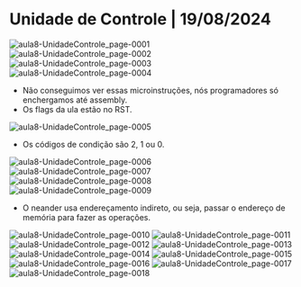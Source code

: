 # Unidade de Controle | 19/08/2024

![aula8-UnidadeControle_page-0001](https://github.com/user-attachments/assets/955bcb94-162f-4279-82c5-5ceff2ec6552)
![aula8-UnidadeControle_page-0002](https://github.com/user-attachments/assets/c7514e06-a06c-4b53-8618-6ad530b357f0)
![aula8-UnidadeControle_page-0003](https://github.com/user-attachments/assets/2bab2c4e-adb2-45c8-9b12-72c611bcd5c7)
![aula8-UnidadeControle_page-0004](https://github.com/user-attachments/assets/fd614853-5cb9-4e0f-bc72-6b9e16d5356b)

- Não conseguimos ver essas microinstruções, nós programadores só enchergamos até assembly.
- Os flags da ula estão no RST.

![aula8-UnidadeControle_page-0005](https://github.com/user-attachments/assets/7db1b1c8-6a1d-44e0-adbf-f1f70adf7d5d)

- Os códigos de condição são 2, 1 ou 0.

![aula8-UnidadeControle_page-0006](https://github.com/user-attachments/assets/fbcf50e5-da69-4667-bddb-dbbfe8607e53)
![aula8-UnidadeControle_page-0007](https://github.com/user-attachments/assets/05bb32a1-1c0a-4c27-9dbe-e0ae82985096)
![aula8-UnidadeControle_page-0008](https://github.com/user-attachments/assets/c428a51a-b64e-46f0-a1c0-55da70ba90f8)
![aula8-UnidadeControle_page-0009](https://github.com/user-attachments/assets/fe3771f7-b207-4a11-87c9-aca0ab4ed20d)

- O neander usa endereçamento indireto, ou seja, passar o endereço de memória para fazer as operações.

![aula8-UnidadeControle_page-0010](https://github.com/user-attachments/assets/2a321bf9-5713-4d8c-8fad-64e78535635a)
![aula8-UnidadeControle_page-0011](https://github.com/user-attachments/assets/145b00a1-4cfb-4697-a4cb-fe3275ec839f)
![aula8-UnidadeControle_page-0012](https://github.com/user-attachments/assets/4004daf0-5dab-4ff5-8ebc-9ec7d6b3a7f1)
![aula8-UnidadeControle_page-0013](https://github.com/user-attachments/assets/6145ba69-a1dd-48c2-a358-45403e397274)
![aula8-UnidadeControle_page-0014](https://github.com/user-attachments/assets/fbeaaa94-912d-4df5-a3a9-b22dabbcfbc7)
![aula8-UnidadeControle_page-0015](https://github.com/user-attachments/assets/40621df4-1fc1-428d-8a53-af8389ad62cd)
![aula8-UnidadeControle_page-0016](https://github.com/user-attachments/assets/2dbe040e-c28b-40b7-9e92-fcaf380d3df4)
![aula8-UnidadeControle_page-0017](https://github.com/user-attachments/assets/58dd50a8-ad5a-44c9-b634-7d9710853e34)
![aula8-UnidadeControle_page-0018](https://github.com/user-attachments/assets/fe3e88b4-518c-435f-8330-b7202d056fc8)
